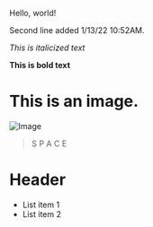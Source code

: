 Hello, world!

Second line added 1/13/22 10:52AM.

*This is italicized text*

**This is bold text**

# This is an image.
![Image](https://preview.redd.it/k7k23w3ufnl31.jpg?auto=webp&s=99d70d3d36c208632f73ef04f653e3e86730a9d9)
> S P A C E



# Header

* List item 1
* List item 2
